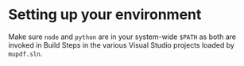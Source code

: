# Setting up your environment

Make sure `node` and `python` are in your system-wide `$PATH` as both are invoked in Build Steps in the various Visual Studio projects loaded by `mupdf.sln`.



